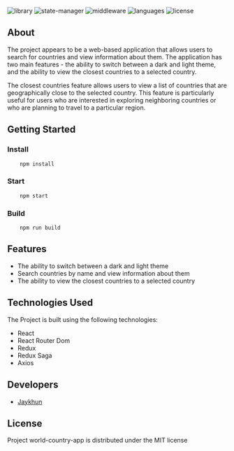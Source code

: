 <p align="center">
<!--       <img src=""> -->
</p>

<p>
   <img src="https://img.shields.io/badge/library-react%20v18.2.0-%2300CDF2" alt="library">
   <img src="https://img.shields.io/badge/state%20manager-redux%20v8.0.4-%237046B2" alt="state-manager">
   <img src="https://img.shields.io/badge/middleware-redux%20saga%20v1.2.1-%85D26A" alt="middleware">
   <img src="https://img.shields.io/badge/languages-typescript%20v4.4.2-%232F74C0" alt="languages">
   <img src="https://img.shields.io/badge/license-MIT-%23A10000" alt="license">
</p>

## About

The project appears to be a web-based application that allows users to search for countries and view information about them. The application has two main features - the ability to switch between a dark and light theme, and the ability to view the closest countries to a selected country.

The closest countries feature allows users to view a list of countries that are geographically close to the selected country. This feature is particularly useful for users who are interested in exploring neighboring countries or who are planning to travel to a particular region.

## Getting Started

### Install 
        npm install
### Start 
        npm start
### Build
        npm run build

## Features

- The ability to switch between a dark and light theme
- Search countries by name and view information about them
- The ability to view the closest countries to a selected country

## Technologies Used
The Project is built using the following technologies:

- React
- React Router Dom
- Redux
- Redux Saga
- Axios

## Developers

- [Jaykhun](https://github.com/Jaykhun)

## License

Project world-country-app is distributed under the MIT license

